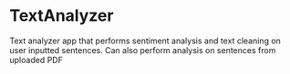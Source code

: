 # TextAnalyzer
Text analyzer app that performs sentiment analysis and text cleaning on user inputted sentences. Can also perform analysis on sentences from uploaded PDF

